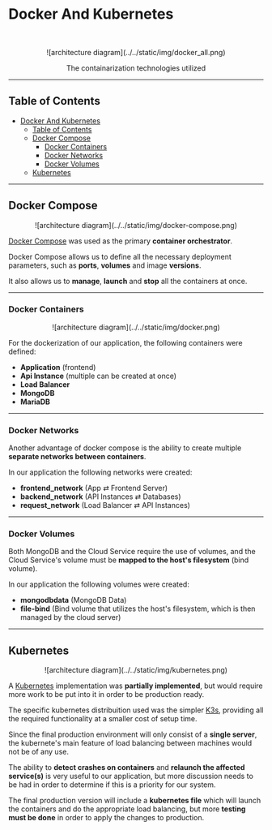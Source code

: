 # Docker And Kubernetes
<br/>
<p align="center">
    ![architecture diagram](../../static/img/docker_all.png)
</p>

<p align="center">
  The containarization technologies utilized
</p>

---

<!-- START doctoc generated TOC please keep comment here to allow auto update -->
<!-- DON'T EDIT THIS SECTION, INSTEAD RE-RUN doctoc TO UPDATE -->
## Table of Contents

- [Docker And Kubernetes](#docker-and-kubernetes)
  - [Table of Contents](#table-of-contents)
  - [Docker Compose](#docker-compose)
    - [Docker Containers](#docker-containers)
    - [Docker Networks](#docker-networks)
    - [Docker Volumes](#docker-volumes)
  - [Kubernetes](#kubernetes)

<!-- END doctoc generated TOC please keep comment here to allow auto update -->

---

## Docker Compose

<p align="center">
    ![architecture diagram](../../static/img/docker-compose.png)
</p>

 [Docker Compose](https://docs.docker.com/compose/) was used as the primary **container orchestrator**.

 Docker Compose allows us to define all the necessary deployment parameters, such as **ports**, **volumes** and image **versions**.

 It also allows us to **manage**, **launch** and **stop** all the containers at once.

---

### Docker Containers

<p align="center">
    ![architecture diagram](../../static/img/docker.png)
</p>

 For the dockerization of our application, the following containers were defined:
  - **Application** (frontend)
  - **Api Instance** (multiple can be created at once)
  - **Load Balancer**
  - **MongoDB**
  - **MariaDB**

---

### Docker Networks

 Another advantage of docker compose is the ability to create multiple **separate networks between containers**.

 In our application the following networks were created:
  - **frontend_network** (App ⇄ Frontend Server)
  - **backend_network** (API Instances ⇄ Databases)
  - **request_network** (Load Balancer ⇄ API Instances)

---

### Docker Volumes

 Both MongoDB and the Cloud Service require the use of volumes, and the Cloud Service's volume must be **mapped to the host's filesystem** (bind volume).

 In our application the following volumes were created:
  - **mongodbdata** (MongoDB Data)
  - **file-bind** (Bind volume that utilizes the host's filesystem, which is then managed by the cloud server)

---

## Kubernetes

<p align="center">
    ![architecture diagram](../../static/img/kubernetes.png)
</p>

 A [Kubernetes](https://kubernetes.io/) implementation was **partially implemented**, but would require more work to be put into it in order to be production ready.

 The specific kubernetes distribuition used was the simpler [K3s](https://k3s.io/), providing all the required functionality at a smaller cost of setup time.

 Since the final production environment will only consist of a **single server**, the kubernete's main feature of load balancing between machines would not be of any use.

 The ability to **detect crashes on containers** and **relaunch the affected service(s)** is very useful to our application, but more discussion needs to be had in order to determine if this is a priority for our system.

 The final production version will include a **kubernetes file** which will launch the containers and do the appropriate load balancing, but more **testing must be done** in order to apply the changes to production. 